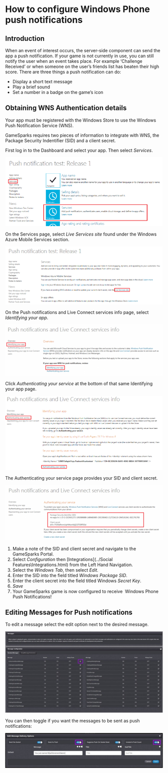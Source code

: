 # How to configure Windows Phone push notifications

## Introduction

When an event of interest occurs, the server-side component can send the app a push notification. If your game is not currently in use, you can still notify the user when an event takes place. For example ‘Challenge Received’ or when someone on the user’s friends list has beaten their high score. There are three things a push notification can do:

  * Display a short text message
  * Play a brief sound
  * Set a number in a badge on the game’s icon

## Obtaining WNS Authentication details

Your app must be registered with the Windows Store to use the Windows Push Notification Service (WNS).  

GameSparks requires two pieces of information to integrate with WNS, the Package Security Indentifier (SID) and a client secret.

First log in to the Dashboard and select your app. Then select *Services*.

![](img\WinPush\1.png)

On the Services page, select *Live Services site* found under the Windows Azure Mobile Services section.

![](img\WinPush\2.png)

On the Push notifications and Live Connect services info page, select *Identifying your app*.

![](img\WinPush\3.png)

Click *Authenticating your service* at the bottom of that same Identifying your app page.

![](img\WinPush\4.png)

The Authenticating your service page provides your SID and client secret.

![](img\WinPush\5.png)

  1. Make a note of the SID and client secret and navigate to the GameSparks Portal.
  2. Select *Configuration* then [Integrations](../Social Features\Integrations.html) from the Left Hand Navigation.
  3. Select the *Windows Tab*, then select *Edit.*
  4. Enter the SID into the field titled *Windows Package SID*.
  5. Enter the client secret into the field titled Windows *Secret Key*.
  6. *Save*
  7. Your GameSparks game is now configured to receive  Windows Phone Push Notifications!
 

## Editing Messages for Push notifications

To edit a message select the edit option next to the desired message.

![](img\WinPush\6.jpg)

You can then toggle if you want the messages to be sent as push notifications:

![](img\WinPush\7.jpg)
